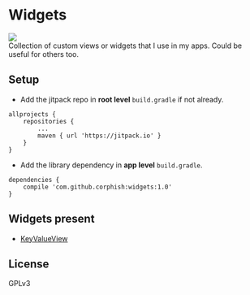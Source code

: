 # Widgets
[![](https://jitpack.io/v/corphish/Widgets.svg)](https://jitpack.io/#corphish/Widgets)  
Collection of custom views or widgets that I use in my apps.
Could be useful for others too.

## Setup
- Add the jitpack repo in __root level__ `build.gradle` if not already.
```
allprojects {
	repositories {
		...
		maven { url 'https://jitpack.io' }
	}
}
```
- Add the library dependency in __app level__ `build.gradle`.
```
dependencies {
	compile 'com.github.corphish:widgets:1.0'
}
```

## Widgets present
- [KeyValueView](https://github.com/corphish/Widgets/blob/master/widgets/docs/KeyValueView.md)

## License
GPLv3
